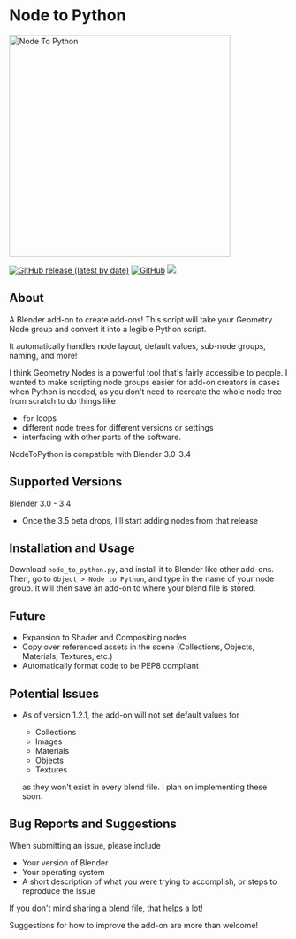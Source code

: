 # Node to Python
<img 
     src="https://github.com/BrendanParmer/NodeToPython/blob/main/img/ntp.jpg" 
     alt="Node To Python" 
     width = "400" 
     height = "400"
    >
    
[![GitHub release (latest by date)](https://img.shields.io/github/v/release/BrendanParmer/NodeToPython)](https://github.com/BrendanParmer/NodeToPython/releases) [![GitHub](https://img.shields.io/github/license/BrendanParmer/NodeToPython)](https://github.com/BrendanParmer/NodeToPython/blob/main/LICENSE) ![](https://visitor-badge.laobi.icu/badge?page_id=BrendanParmer.NodeToPython)
 
## About
A Blender add-on to create add-ons! This script will take your Geometry Node group and convert it into a legible Python script. 

It automatically handles node layout, default values, sub-node groups, naming, and more! 

I think Geometry Nodes is a powerful tool that's fairly accessible to people. I wanted to make scripting node groups easier for add-on creators in cases when Python is needed, as you don't need to recreate the whole node tree from scratch to do things like
* `for` loops
* different node trees for different versions or settings
* interfacing with other parts of the software. 

NodeToPython is compatible with Blender 3.0-3.4

## Supported Versions
Blender 3.0 - 3.4

* Once the 3.5 beta drops, I'll start adding nodes from that release

## Installation and Usage
Download `node_to_python.py`, and install it to Blender like other add-ons. Then, go to `Object > Node to Python`, and type in the name of your node group. It will then save an add-on to where your blend file is stored.

## Future
* Expansion to Shader and Compositing nodes
* Copy over referenced assets in the scene (Collections, Objects, Materials, Textures, etc.)
* Automatically format code to be PEP8 compliant

## Potential Issues
* As of version 1.2.1, the add-on will not set default values for
    * Collections
    * Images
    * Materials
    * Objects
    * Textures

    as they won't exist in every blend file. I plan on implementing these soon.

## Bug Reports and Suggestions

When submitting an issue, please include 

* Your version of Blender
* Your operating system
* A short description of what you were trying to accomplish, or steps to reproduce the issue

If you don't mind sharing a blend file, that helps a lot!

Suggestions for how to improve the add-on are more than welcome!

